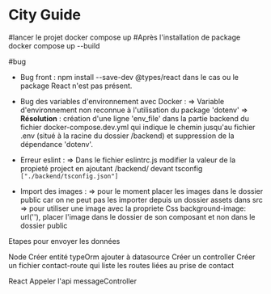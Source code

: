 # City Guide

#lancer le projet
docker compose up
#Après l'installation de package
docker compose up --build

#bug

- Bug front :
  npm install --save-dev @types/react dans le cas ou le package React n'est pas présent.

- Bug des variables d'environnement avec Docker :
  => Variable d'environnement non reconnue à l'utilisation du package 'dotenv'
  => **Résolution** : création d'une ligne 'env_file' dans la partie backend du fichier docker-compose.dev.yml qui indique le chemin jusqu'au fichier .env (situé à la racine du dossier /backend) et suppression de la dépendance 'dotenv'.
- Erreur eslint :
  => Dans le fichier eslintrc.js modifier la valeur de la propieté project en ajoutant /backend/ devant tsconfig `["./backend/tsconfig.json"]`

- Import des images :
  => pour le moment placer les images dans le dossier public car on ne peut pas les importer depuis un dossier assets dans src
  => pour utiliser une image avec la propriete Css background-image: url(''), placer l'image dans le dossier de son composant et non dans le dossier public

Etapes pour envoyer les données

Node
Créer entité typeOrm ajouter à datasource
Créer un controller
Créer un fichier contact-route qui liste les routes liées au prise de contact

React
Appeler l'api messageController
